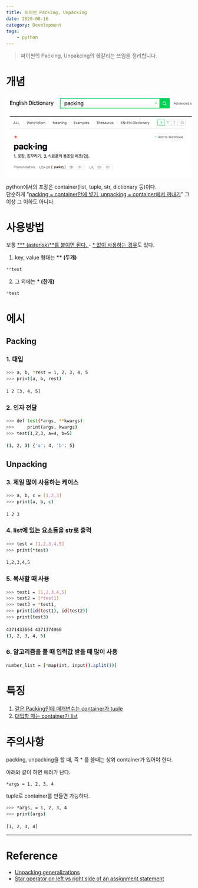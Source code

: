 ```yaml
---
title: 파이썬 Packing, Unpacking
date: 2020-08-16
category: Development
tags:
    - python
---
```


> 파이썬의 Packing, Unpakcing의 헷갈리는 쓰임을 정리합니다. 

# 개념

![concept](dictionary.png)

python에서의 포장은 container(list, tuple, str, dictionary 등)이다.  
단순하게 "<u>packing = container안에 넣기, unpacking = container에서 꺼내기</u>" 그 이상 그 이하도 아니다.

# 사용방법

보통 <u>**\* (asterisk)**를 붙이면 된다. </u>  - [* 없이 사용하는 경우](#1-대입)도 있다.

1. key, value 형태는 **\*\* (두개)**

```python
**test
```

2. 그 외에는 **\* (한개)**

```python
*test
```

# 에시
## Packing
### 1. 대입

```bash
>>> a, b, *rest = 1, 2, 3, 4, 5
>>> print(a, b, rest)

1 2 [3, 4, 5]
```
### 2. 인자 전달

```bash
>>> def test(*args, **kwargs):
>>>     print(args, kwargs)
>>> test(1,2,3, a=4, b=5)

(1, 2, 3) {'a': 4, 'b': 5}
```

## Unpacking
### 3. 제일 많이 사용하는 케이스

```bash
>>> a, b, c = [1,2,3]
>>> print(a, b, c)

1 2 3
```
### 4. list에 있는 요소들을 str로 출력

```bash
>>> test = [1,2,3,4,5]
>>> print(*test)

1,2,3,4,5
```
### 5. 복사할 때 사용

```bash
>>> test1 = [1,2,3,4,5]
>>> test2 = [*test1]
>>> test3 = *test1,
>>> print(id(test1), id(test2))
>>> print(test3)

4371433664 4371374960
(1, 2, 3, 4, 5)
```
### 6. 알고리즘을 풀 때 입력값 받을 때 많이 사용

```bash
number_list = [*map(int, input().split())]
```

# 특징

1. [같은 Packing인데 매개변수는 container가 tuple](#2-인자-전달)
2. [대입할 때는 container가 list](#1-대입)


# 주의사항
packing, unpacking을 할 때, 즉 * 를 쓸때는 상위 container가 있어야 한다. 

아래와 같이 하면 에러가 난다. 

```bash
*args = 1, 2, 3, 4
```

tuple로 container를 만들면 가능하다. 

```bash
>>> *args, = 1, 2, 3, 4
>>> print(args)

[1, 2, 3, 4]
```

---

# Reference
- [Unpacking generalizations](https://stackoverflow.com/questions/41251729/unpacking-generalizations)
- [Star operator on left vs right side of an assignment statement](https://stackoverflow.com/questions/35636785/star-operator-on-left-vs-right-side-of-an-assignment-statement)